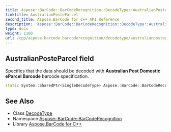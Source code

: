 ```yaml
---
title: Aspose::BarCode::BarCodeRecognition::DecodeType::AustralianPosteParcel field
linktitle: AustralianPosteParcel
second_title: Aspose.BarCode for C++ API Reference
description: 'Aspose::BarCode::BarCodeRecognition::DecodeType::AustralianPosteParcel field. Specifies that the data should be decoded with Australian Post Domestic eParcel Barcode barcode specification in C++.'
type: docs
weight: 1100
url: /cpp/aspose.barcode.barcoderecognition/decodetype/australianposteparcel/
---
```

## AustralianPosteParcel field


Specifies that the data should be decoded with **Australian Post Domestic eParcel Barcode** barcode specification.

```cpp
static System::SharedPtr<SingleDecodeType> Aspose::BarCode::BarCodeRecognition::DecodeType::AustralianPosteParcel
```




## See Also

* Class [DecodeType](../)
* Namespace [Aspose::BarCode::BarCodeRecognition](../../)
* Library [Aspose.BarCode for C++](../../../)
